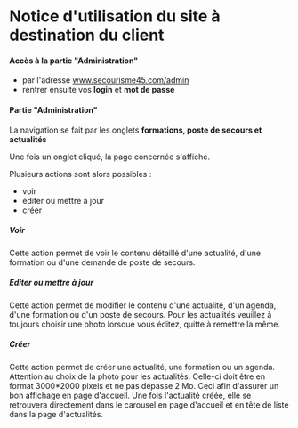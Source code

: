 # Notice d'utilisation du site à destination du client

#### Accès à la partie "Administration"
* par l'adresse www.secourisme45.com/admin
* rentrer ensuite vos **login** et **mot de passe**

#### Partie "Administration"
La navigation se fait par les onglets **formations, poste de secours et actualités**

Une fois un onglet cliqué, la page concernée s'affiche.

Plusieurs actions sont alors possibles :
* voir 
* éditer ou mettre à jour
* créer

##### Voir
Cette action permet de voir le contenu détaillé d'une actualité, d'une formation ou d'une demande de poste de secours.

##### Editer ou mettre à jour
Cette action permet de modifier le contenu d'une actualité, d'un agenda, d'une formation ou d'un poste de secours.
Pour les actualités veuillez à toujours choisir une photo lorsque vous éditez, quitte à remettre la même.

##### Créer
Cette action  permet de créer une actualité, une formation ou un agenda.
Attention au choix de la photo pour les actualités. Celle-ci doit être en format 3000*2000 pixels et ne pas dépasse 2 Mo. Ceci afin d'assurer un bon affichage en page d'accueil.
Une fois l'actualité créée, elle se retrouvera directement dans le carousel en page d'accueil et en tête de liste dans la page d'actualités.